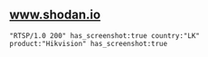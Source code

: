 ## www.shodan.io
```
"RTSP/1.0 200" has_screenshot:true country:"LK"
product:"Hikvision" has_screenshot:true
```
